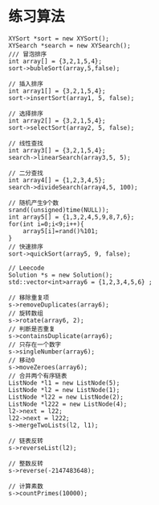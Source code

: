 # 练习算法

    XYSort *sort = new XYSort();
    XYSearch *search = new XYSearch();
    /// 冒泡排序
    int array[] = {3,2,1,5,4};
    sort->bubleSort(array,5,false);
   
    // 插入排序
    int array1[] = {3,2,1,5,4};
    sort->insertSort(array1, 5, false);
 
    // 选择排序
    int array2[] = {3,2,1,5,4};
    sort->selectSort(array2, 5, false);
 
    // 线性查找
    int array3[] = {3,2,1,5,4};
    search->linearSearch(array3,5, 5);
 
    // 二分查找
    int array4[] = {1,2,3,4,5};
    search->divideSearch(array4,5, 100);
 
    // 随机产生9个数
    srand((unsigned)time(NULL));
    int array5[] = {1,3,2,4,5,9,8,7,6};
    for(int i=0;i<9;i++){
        array5[i]=rand()%101;
    }
    // 快速排序
    sort->quickSort(array5, 9, false);
    
    // Leecode
    Solution *s = new Solution();
    std::vector<int>array6 = {1,2,3,4,5,6} ;

    // 移除重复项
    s->removeDuplicates(array6);
    // 旋转数组
    s->rotate(array6, 2);
    // 判断是否重复
    s->containsDuplicate(array6);
    // 只存在一个数字
    s->singleNumber(array6);
    // 移动0
    s->moveZeroes(array6);
    // 合并两个有序链表
    ListNode *l1 = new ListNode(5);
    ListNode *l2 = new ListNode(1);
    ListNode *l22 = new ListNode(2);
    ListNode *l222 = new ListNode(4);
    l2->next = l22;
    l22->next = l222;
    s->mergeTwoLists(l2, l1);

    // 链表反转
    s->reverseList(l2);
    
    // 整数反转
    s->reverse(-2147483648);
    
    // 计算素数
    s->countPrimes(10000);
